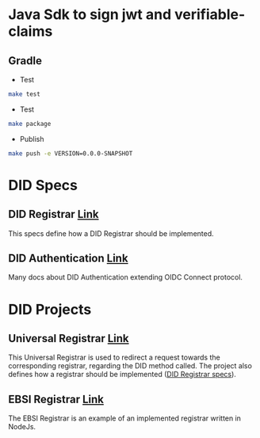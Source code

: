 # Java Sdk to sign jwt and verifiable-claims

## Gradle

 * Test
 ```bash
make test 
```

 * Test
 ```bash
make package 
```

 * Publish
 ```bash
make push -e VERSION=0.0.0-SNAPSHOT
```

# DID Specs

## DID Registrar [Link](https://identity.foundation/did-registration) 
This specs define how a DID Registrar should be implemented.

## DID Authentication [Link](https://identity.foundation/working-groups/authentication.html)
Many docs about DID Authentication extending OIDC Connect protocol.

# DID Projects

## Universal Registrar [Link](https://github.com/decentralized-identity/universal-registrar)
This Universal Registrar is used to redirect a request towards the corresponding registrar, regarding the DID method called. 
The project also defines how a registrar should be implemented ([DID Registrar specs](https://identity.foundation/did-registration/#storesecrets-option)).

## EBSI Registrar [Link](https://github.com/decentralized-identity/uni-registrar-driver-did-ebsi)
The EBSI Registrar is an example of an implemented registrar written in NodeJs.
